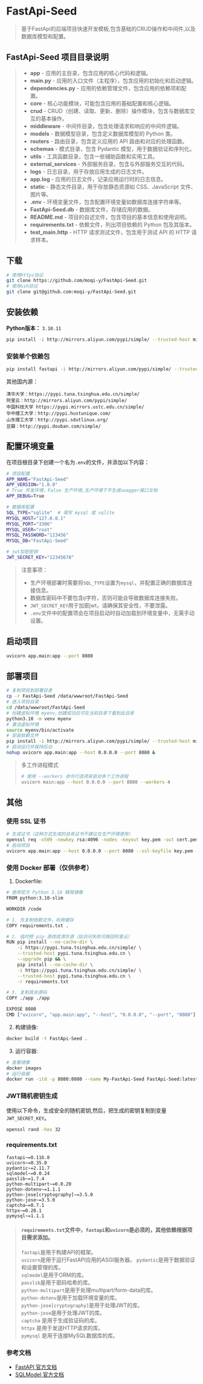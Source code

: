 # FastApi-Seed

> 基于FastApi的后端项目快速开发模板,包含基础的CRUD操作和中间件,以及数据库模型和配置。

## FastApi-Seed 项目目录说明
> - **app** - 应用的主目录，包含应用的核心代码和逻辑。
>  - **main.py** - 应用的入口文件（主程序），包含应用的初始化和启动逻辑。
>  - **dependencies.py** - 应用的依赖管理文件，包含应用的依赖项和配置。
>  - **core** - 核心功能模块，可能包含应用的基础配置和核心逻辑。
>  - **crud** - CRUD（创建、读取、更新、删除）操作模块，包含与数据库交互的基本操作。
>  - **middleware** - 中间件目录，包含处理请求和响应的中间件逻辑。
>  - **models** - 数据模型目录，包含定义数据库模型的 Python 类。
>  - **routers** - 路由目录，包含定义应用的 API 路由和对应的处理函数。
>  - **schemas** - 模式目录，包含 Pydantic 模型，用于数据验证和序列化。
>  - **utils** - 工具函数目录，包含一些辅助函数和实用工具。
>  - **external_services** - 外部服务目录，包含与外部服务交互的代码。
>- **logs** - 日志目录，用于存放应用生成的日志文件。
>  - **app.log** - 应用的日志文件，记录应用运行时的日志信息。
>- **static** - 静态文件目录，用于存放静态资源如 CSS、JavaScript 文件、图片等。
>- **.env** - 环境变量文件，包含配置环境变量如数据库连接字符串等。
>- **FastApi-Seed.db** - 数据库文件，存储应用的数据。
>- **README.md** - 项目的自述文件，包含项目的基本信息和使用说明。
>- **requirements.txt** - 依赖文件，列出项目依赖的 Python 包及其版本。
>- **test_main.http** - HTTP 请求测试文件，包含用于测试 API 的 HTTP 请求样本。

## 下载

```bash
# 使用https协议
git clone https://github.com/moqi-y/FastApi-Seed.git
# 使用ssh协议
git clone git@github.com:moqi-y/FastApi-Seed.git
```

## 安装依赖

**Python版本：** `3.10.11`

```bash
pip install -i http://mirrors.aliyun.com/pypi/simple/ --trusted-host mirrors.aliyun.com -r requirements.txt
```

### 安装单个依赖包

```bash
pip install fastapi -i http://mirrors.aliyun.com/pypi/simple/ --trusted-host mirrors.aliyun.com
```

其他国内源：

```
清华大学：https://pypi.tuna.tsinghua.edu.cn/simple/          
阿里云：http://mirrors.aliyun.com/pypi/simple/
中国科技大学 https://pypi.mirrors.ustc.edu.cn/simple/
华中理工大学：http://pypi.hustunique.com/
山东理工大学：http://pypi.sdutlinux.org/
豆瓣：http://pypi.douban.com/simple/
```

## 配置环境变量

在项目根目录下创建一个名为`.env`的文件，并添加以下内容：

```bash
# 项目配置
APP_NAME="FastApi-Seed"
APP_VERSION="1.0.0"
# True 开发环境，False 生产环境,生产环境下不生成swagger接口文档
APP_DEBUG=True

# 数据库配置
SQL_TYPE="sqlite"  # 填写 mysql 或 sqlite
MYSQL_HOST="127.0.0.1"
MYSQL_PORT="3306"
MYSQL_USER="root"
MYSQL_PASSWORD="123456"
MYSQL_DB="FastApi-Seed"

# jwt加密密钥
JWT_SECRET_KEY="12345678"
```
> 注意事项：       
> - 生产环境部署时需要将`SQL_TYPE`设置为`mysql`，并配置正确的数据库连接信息。         
> - 数据库密码中不要包含`@`字符，否则可能会导致数据库连接失败。
> - `JWT_SECRET_KEY`用于加密jwt，请确保其安全性，不要泄露。
> - `.env`文件中的配置项会在项目启动时自动加载到环境变量中，无需手动设置。

## 启动项目

```bash
uvicorn app.main:app --port 8080
```

## 部署项目

```bash
# 复制项目到部署目录
cp -r FastApi-Seed /data/wwwroot/FastApi-Seed
# 进入项目目录
cd /data/wwwroot/FastApi-Seed
# 创建虚拟环境 myenv,创建成功后可在当前目录下看到此目录
python3.10 -m venv myenv
# 激活虚拟环境
source myenv/bin/activate
# 安装依赖文件
pip install -i http://mirrors.aliyun.com/pypi/simple/ --trusted-host mirrors.aliyun.com -r requirements.txt
# 启动运行并保持后台
nohup uvicorn app.main:app --host 0.0.0.0 --port 8080 &
```
> 多工作进程模式
> ```bash
> # 使用 --workers 命令行选项来启动多个工作进程
> uvicorn main:app --host 0.0.0.0 --port 8080 --workers 4
> ```

## 其他
### 使用 SSL 证书
```bash
# 生成证书（这种方式生成的自有证书不建议在生产环境使用）
openssl req -x509 -newkey rsa:4096 -nodes -keyout key.pem -out cert.pem -days 365
# 启动项目
uvicorn app.main:app --host 0.0.0.0 --port 8080 --ssl-keyfile key.pem --ssl-certfile cert.pem
```
### 使用 Docker 部署（仅供参考）
1. Dockerfile:
```bash
# 使用官方 Python 3.10 精简镜像
FROM python:3.10-slim

WORKDIR /code

# 1. 先复制依赖文件，利用缓存
COPY requirements.txt .

# 2. 临时把 pip 源改成清华源（如访问失败可换回阿里云）
RUN pip install --no-cache-dir \
    -i https://pypi.tuna.tsinghua.edu.cn/simple/ \
    --trusted-host pypi.tuna.tsinghua.edu.cn \
    --upgrade pip && \
    pip install --no-cache-dir \
    -i https://pypi.tuna.tsinghua.edu.cn/simple/ \
    --trusted-host pypi.tuna.tsinghua.edu.cn \
    -r requirements.txt

# 3. 复制其余源码
COPY ./app ./app

EXPOSE 8080
CMD ["uvicorn", "app.main:app", "--host", "0.0.0.0", "--port", "8080"]
```
2. 构建镜像:
```bash
docker build -t FastApi-Seed .
```
3. 运行容器:
```bash
# 查看镜像
docker images
# 运行容器
docker run -itd -p 8080:8080 --name My-FastApi-Seed FastApi-Seed:latest
```

### JWT随机密钥生成

使用以下命令，生成安全的随机密钥,然后，把生成的密钥复制到变量`JWT_SECRET_KEY`。

```bash
openssl rand -hex 32
```

### requirements.txt

```text
fastapi~=0.116.0
uvicorn~=0.35.0
pydantic~=2.11.7
sqlmodel~=0.0.24
passlib~=1.7.4
python-multipart~=0.0.20
python-dotenv~=1.1.1
python-jose[cryptography]~=3.5.0
python-jose~=3.5.0
captcha~=0.7.1
httpx~=0.28.1
pymysql~=1.1.1
```

> #### `requirements.txt`文件中，`fastapi`和`uvicorn`是必须的，其他依赖根据项目需求添加。              
> `fastapi`是用于构建API的框架。    
> `uvicorn`是用于运行FastAPI应用的ASGI服务器。
> `pydantic`是用于数据验证和设置管理的库。         
> `sqlmodel`是用于ORM的库。       
> `passlib`是用于密码哈希的库。       
> `python-multipart`是用于处理multipart/form-data的库。     
> `python-dotenv`是用于加载环境变量的库。           
> `python-jose[cryptography]`是用于处理JWT的库。            
> `python-jose`是用于处理JWT的库。           
> `captcha` 是用于生成验证码的库。         
> `httpx` 是用于发送HTTP请求的库。        
> `pymysql` 是用于连接MySQL数据库的库。            

### 参考文档
- [FastAPI 官方文档](https://fastapi.tiangolo.com/zh/)
- [SQLModel 官方文档](https://sqlmodel.fastapi.org.cn/)